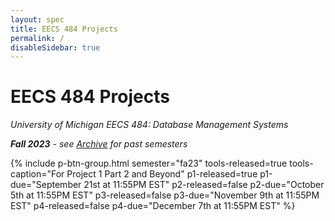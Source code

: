 ```yaml
---
layout: spec
title: EECS 484 Projects
permalink: /
disableSidebar: true
---
```


# EECS 484 Projects

_University of Michigan EECS 484: Database Management Systems_

_**Fall 2023** - see [Archive](/archive) for past semesters_

{% include p-btn-group.html semester="fa23"
tools-released=true tools-caption="For Project 1 Part 2 and Beyond" 
p1-released=true p1-due="September 21st at 11:55PM EST" 
p2-released=false p2-due="October 5th at 11:55PM EST"
p3-released=false p3-due="November 9th at 11:55PM EST"
p4-released=false p4-due="December 7th at 11:55PM EST" %}

